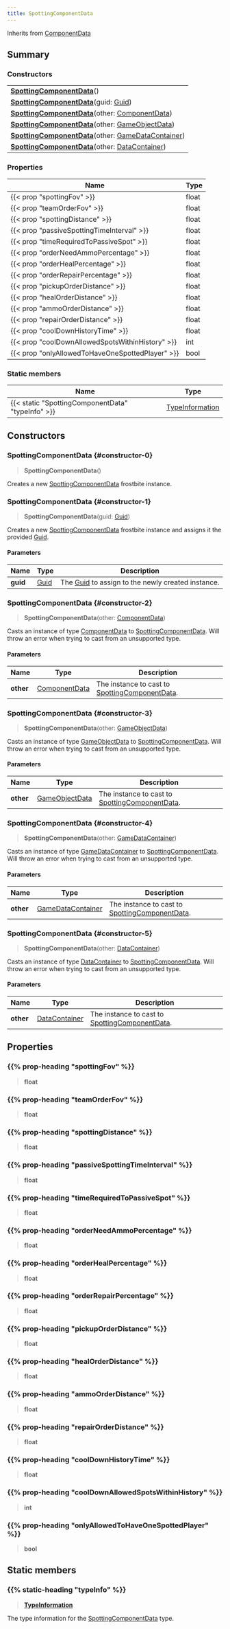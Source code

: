 ```yaml
---
title: SpottingComponentData
---
```


Inherits from [ComponentData](/vext/ref/fb/componentdata)

## Summary

### Constructors

|  |
| --- |
| **[SpottingComponentData](#constructor-0)**() |
| **[SpottingComponentData](#constructor-1)**(guid: [Guid](/vext/ref/shared/type/guid)) |
| **[SpottingComponentData](#constructor-2)**(other: [ComponentData](/vext/ref/fb/componentdata)) |
| **[SpottingComponentData](#constructor-3)**(other: [GameObjectData](/vext/ref/fb/gameobjectdata)) |
| **[SpottingComponentData](#constructor-4)**(other: [GameDataContainer](/vext/ref/fb/gamedatacontainer)) |
| **[SpottingComponentData](#constructor-5)**(other: [DataContainer](/vext/ref/shared/type/datacontainer)) |

### Properties

| Name | Type |
| ---- | ---- |
| {{< prop "spottingFov" >}} | float |
| {{< prop "teamOrderFov" >}} | float |
| {{< prop "spottingDistance" >}} | float |
| {{< prop "passiveSpottingTimeInterval" >}} | float |
| {{< prop "timeRequiredToPassiveSpot" >}} | float |
| {{< prop "orderNeedAmmoPercentage" >}} | float |
| {{< prop "orderHealPercentage" >}} | float |
| {{< prop "orderRepairPercentage" >}} | float |
| {{< prop "pickupOrderDistance" >}} | float |
| {{< prop "healOrderDistance" >}} | float |
| {{< prop "ammoOrderDistance" >}} | float |
| {{< prop "repairOrderDistance" >}} | float |
| {{< prop "coolDownHistoryTime" >}} | float |
| {{< prop "coolDownAllowedSpotsWithinHistory" >}} | int |
| {{< prop "onlyAllowedToHaveOneSpottedPlayer" >}} | bool |

### Static members

| Name | Type |
| ---- | ---- |
| {{< static "SpottingComponentData" "typeInfo" >}} | [TypeInformation](/vext/ref/shared/type/typeinformation) |

## Constructors

### SpottingComponentData {#constructor-0}

> **SpottingComponentData**()

Creates a new [SpottingComponentData](/vext/ref/fb/spottingcomponentdata) frostbite instance.

### SpottingComponentData {#constructor-1}

> **SpottingComponentData**(guid: [Guid](/vext/ref/shared/type/guid))

Creates a new [SpottingComponentData](/vext/ref/fb/spottingcomponentdata) frostbite instance and assigns it the provided [Guid](/vext/ref/shared/type/guid).

#### Parameters

| Name | Type | Description |
| ---- | ---- | ----------- |
| **guid** | [Guid](/vext/ref/shared/type/guid) | The [Guid](/vext/ref/shared/type/guid) to assign to the newly created instance. |

### SpottingComponentData {#constructor-2}

> **SpottingComponentData**(other: [ComponentData](/vext/ref/fb/componentdata))

Casts an instance of type [ComponentData](/vext/ref/fb/componentdata) to [SpottingComponentData](/vext/ref/fb/spottingcomponentdata). Will throw an error when trying to cast from an unsupported type.

#### Parameters

| Name | Type | Description |
| ---- | ---- | ----------- |
| **other** | [ComponentData](/vext/ref/fb/componentdata) | The instance to cast to [SpottingComponentData](/vext/ref/fb/spottingcomponentdata). |

### SpottingComponentData {#constructor-3}

> **SpottingComponentData**(other: [GameObjectData](/vext/ref/fb/gameobjectdata))

Casts an instance of type [GameObjectData](/vext/ref/fb/gameobjectdata) to [SpottingComponentData](/vext/ref/fb/spottingcomponentdata). Will throw an error when trying to cast from an unsupported type.

#### Parameters

| Name | Type | Description |
| ---- | ---- | ----------- |
| **other** | [GameObjectData](/vext/ref/fb/gameobjectdata) | The instance to cast to [SpottingComponentData](/vext/ref/fb/spottingcomponentdata). |

### SpottingComponentData {#constructor-4}

> **SpottingComponentData**(other: [GameDataContainer](/vext/ref/fb/gamedatacontainer))

Casts an instance of type [GameDataContainer](/vext/ref/fb/gamedatacontainer) to [SpottingComponentData](/vext/ref/fb/spottingcomponentdata). Will throw an error when trying to cast from an unsupported type.

#### Parameters

| Name | Type | Description |
| ---- | ---- | ----------- |
| **other** | [GameDataContainer](/vext/ref/fb/gamedatacontainer) | The instance to cast to [SpottingComponentData](/vext/ref/fb/spottingcomponentdata). |

### SpottingComponentData {#constructor-5}

> **SpottingComponentData**(other: [DataContainer](/vext/ref/shared/type/datacontainer))

Casts an instance of type [DataContainer](/vext/ref/shared/type/datacontainer) to [SpottingComponentData](/vext/ref/fb/spottingcomponentdata). Will throw an error when trying to cast from an unsupported type.

#### Parameters

| Name | Type | Description |
| ---- | ---- | ----------- |
| **other** | [DataContainer](/vext/ref/shared/type/datacontainer) | The instance to cast to [SpottingComponentData](/vext/ref/fb/spottingcomponentdata). |

## Properties

### {{% prop-heading "spottingFov" %}}

> **float**

### {{% prop-heading "teamOrderFov" %}}

> **float**

### {{% prop-heading "spottingDistance" %}}

> **float**

### {{% prop-heading "passiveSpottingTimeInterval" %}}

> **float**

### {{% prop-heading "timeRequiredToPassiveSpot" %}}

> **float**

### {{% prop-heading "orderNeedAmmoPercentage" %}}

> **float**

### {{% prop-heading "orderHealPercentage" %}}

> **float**

### {{% prop-heading "orderRepairPercentage" %}}

> **float**

### {{% prop-heading "pickupOrderDistance" %}}

> **float**

### {{% prop-heading "healOrderDistance" %}}

> **float**

### {{% prop-heading "ammoOrderDistance" %}}

> **float**

### {{% prop-heading "repairOrderDistance" %}}

> **float**

### {{% prop-heading "coolDownHistoryTime" %}}

> **float**

### {{% prop-heading "coolDownAllowedSpotsWithinHistory" %}}

> **int**

### {{% prop-heading "onlyAllowedToHaveOneSpottedPlayer" %}}

> **bool**

## Static members

### {{% static-heading "typeInfo" %}}

> **[TypeInformation](/vext/ref/shared/type/typeinformation)**

The type information for the [SpottingComponentData](/vext/ref/fb/spottingcomponentdata) type.

